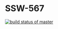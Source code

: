 # SSW-567
[![build status of master](https://travis-ci.org/fitrepoz/SSW-567.svg?branch=master)](https://travis-ci.org/fitrepoz/SSW-567)
